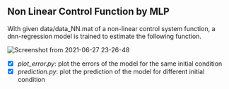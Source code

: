 ## Non Linear Control Function by MLP

With given data/data_NN.mat of a non-linear control system function, a dnn-regression model is trained to estimate the following function.

![Screenshot from 2021-06-27 23-26-48](https://user-images.githubusercontent.com/62422421/123558504-43ab3e00-d79f-11eb-8159-70157cd160bd.png)


- [x] *plot_error.py*: plot the errors of the model for the same initial condition
- [x] *prediction.py*: plot the prediction of the model for different initial condition
